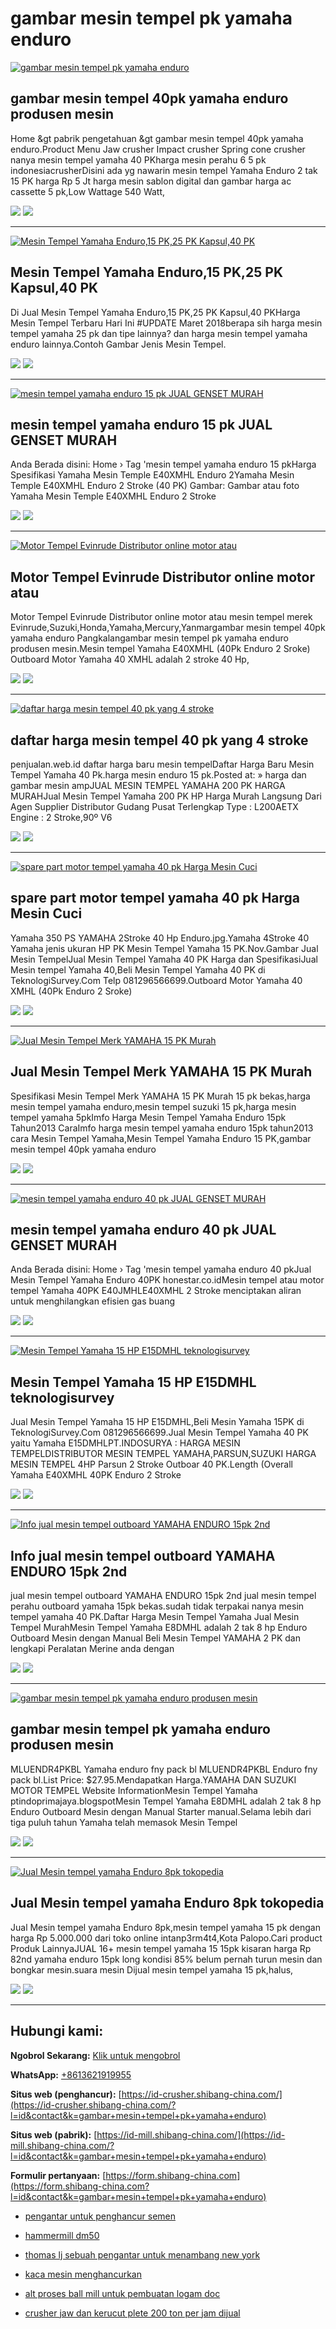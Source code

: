 # gambar mesin tempel pk yamaha enduro

<a href="https://swt.shibang-china.com/?l=id&img&k=gambar+mesin+tempel+pk+yamaha+enduro" target="_blank">![gambar mesin tempel pk yamaha enduro](http://static.shibang-china.com/all-800x300/1360.jpg)</a>

## gambar mesin tempel 40pk yamaha enduro produsen mesin
Home &gt pabrik pengetahuan &gt gambar mesin tempel 40pk yamaha enduro.Product Menu Jaw crusher Impact crusher Spring cone crusher nanya mesin tempel yamaha 40 PKharga mesin perahu 6 5 pk indonesiacrusherDisini ada yg nawarin mesin tempel Yamaha Enduro 2 tak 15 PK harga Rp 5 Jt harga mesin sablon digital dan gambar harga ac cassette 5 pk,Low Wattage 540 Watt,


<a href="https://whatsapp.shibangsoft.com/WhatsApp.php" target="_blank" title="WhatsApp">![](http://static.shibang-china.com/icon/whatsapp.png)</a> <a href="https://swt.shibang-china.com/?l=id&icon&k=gambar+mesin+tempel+pk+yamaha+enduro" target="_blank">![](http://static.shibang-china.com/icon/chat-id.png)</a>

---

<a href="https://swt.shibang-china.com/?l=id&img&k=gambar+mesin+tempel+pk+yamaha+enduro" target="_blank">![Mesin Tempel Yamaha Enduro,15 PK,25 PK Kapsul,40 PK](http://static.shibang-china.com/all-800x300/17.jpg)</a>

## Mesin Tempel Yamaha Enduro,15 PK,25 PK Kapsul,40 PK
Di Jual Mesin Tempel Yamaha Enduro,15 PK,25 PK Kapsul,40 PKHarga Mesin Tempel Terbaru Hari Ini #UPDATE Maret 2018berapa sih harga mesin tempel yamaha 25 pk dan tipe lainnya? dan harga mesin tempel yamaha enduro lainnya.Contoh Gambar Jenis Mesin Tempel.


<a href="https://whatsapp.shibangsoft.com/WhatsApp.php" target="_blank" title="WhatsApp">![](http://static.shibang-china.com/icon/whatsapp.png)</a> <a href="https://swt.shibang-china.com/?l=id&icon&k=gambar+mesin+tempel+pk+yamaha+enduro" target="_blank">![](http://static.shibang-china.com/icon/chat-id.png)</a>

---

<a href="https://swt.shibang-china.com/?l=id&img&k=gambar+mesin+tempel+pk+yamaha+enduro" target="_blank">![mesin tempel yamaha enduro 15 pk JUAL GENSET MURAH](http://static.shibang-china.com/all-800x300/688.jpg)</a>

## mesin tempel yamaha enduro 15 pk JUAL GENSET MURAH
Anda Berada disini: Home › Tag 'mesin tempel yamaha enduro 15 pkHarga Spesifikasi Yamaha Mesin Temple E40XMHL Enduro 2Yamaha Mesin Temple E40XMHL Enduro 2 Stroke (40 PK) Gambar: Gambar atau foto Yamaha Mesin Temple E40XMHL Enduro 2 Stroke


<a href="https://whatsapp.shibangsoft.com/WhatsApp.php" target="_blank" title="WhatsApp">![](http://static.shibang-china.com/icon/whatsapp.png)</a> <a href="https://swt.shibang-china.com/?l=id&icon&k=gambar+mesin+tempel+pk+yamaha+enduro" target="_blank">![](http://static.shibang-china.com/icon/chat-id.png)</a>

---

<a href="https://swt.shibang-china.com/?l=id&img&k=gambar+mesin+tempel+pk+yamaha+enduro" target="_blank">![Motor Tempel Evinrude Distributor online motor atau](http://static.shibang-china.com/all-800x300/1372.jpg)</a>

## Motor Tempel Evinrude Distributor online motor atau
Motor Tempel Evinrude Distributor online motor atau mesin tempel merek Evinrude,Suzuki,Honda,Yamaha,Mercury,Yanmargambar mesin tempel 40pk yamaha enduro Pangkalangambar mesin tempel pk yamaha enduro produsen mesin.Mesin tempel Yamaha E40XMHL (40Pk Enduro 2 Sroke) Outboard Motor Yamaha 40 XMHL adalah 2 stroke 40 Hp,


<a href="https://whatsapp.shibangsoft.com/WhatsApp.php" target="_blank" title="WhatsApp">![](http://static.shibang-china.com/icon/whatsapp.png)</a> <a href="https://swt.shibang-china.com/?l=id&icon&k=gambar+mesin+tempel+pk+yamaha+enduro" target="_blank">![](http://static.shibang-china.com/icon/chat-id.png)</a>

---

<a href="https://swt.shibang-china.com/?l=id&img&k=gambar+mesin+tempel+pk+yamaha+enduro" target="_blank">![daftar harga mesin tempel 40 pk yang 4 stroke](http://static.shibang-china.com/all-800x300/915.jpg)</a>

## daftar harga mesin tempel 40 pk yang 4 stroke
penjualan.web.id daftar harga baru mesin tempelDaftar Harga Baru Mesin Tempel Yamaha 40 Pk.harga mesin enduro 15 pk.Posted at: » harga dan gambar mesin ampJUAL MESIN TEMPEL YAMAHA 200 PK HARGA MURAHJual Mesin Tempel Yamaha 200 PK HP Harga Murah Langsung Dari Agen Supplier Distributor Gudang Pusat Terlengkap Type : L200AETX Engine : 2 Stroke,90º V6


<a href="https://whatsapp.shibangsoft.com/WhatsApp.php" target="_blank" title="WhatsApp">![](http://static.shibang-china.com/icon/whatsapp.png)</a> <a href="https://swt.shibang-china.com/?l=id&icon&k=gambar+mesin+tempel+pk+yamaha+enduro" target="_blank">![](http://static.shibang-china.com/icon/chat-id.png)</a>

---

<a href="https://swt.shibang-china.com/?l=id&img&k=gambar+mesin+tempel+pk+yamaha+enduro" target="_blank">![spare part motor tempel yamaha 40 pk Harga Mesin Cuci](http://static.shibang-china.com/all-800x300/700.jpg)</a>

## spare part motor tempel yamaha 40 pk Harga Mesin Cuci
Yamaha 350 PS YAMAHA 2Stroke 40 Hp Enduro.jpg.Yamaha 4Stroke 40 Yamaha jenis ukuran HP PK Mesin Tempel Yamaha 15 PK.Nov.Gambar Jual Mesin TempelJual Mesin Tempel Yamaha 40 PK Harga dan SpesifikasiJual Mesin tempel Yamaha 40,Beli Mesin Tempel Yamaha 40 PK di TeknologiSurvey.Com Telp 081296566699.Outboard Motor Yamaha 40 XMHL (40Pk Enduro 2 Sroke)


<a href="https://whatsapp.shibangsoft.com/WhatsApp.php" target="_blank" title="WhatsApp">![](http://static.shibang-china.com/icon/whatsapp.png)</a> <a href="https://swt.shibang-china.com/?l=id&icon&k=gambar+mesin+tempel+pk+yamaha+enduro" target="_blank">![](http://static.shibang-china.com/icon/chat-id.png)</a>

---

<a href="https://swt.shibang-china.com/?l=id&img&k=gambar+mesin+tempel+pk+yamaha+enduro" target="_blank">![Jual Mesin Tempel Merk YAMAHA 15 PK Murah](http://static.shibang-china.com/all-800x300/1338.jpg)</a>

## Jual Mesin Tempel Merk YAMAHA 15 PK Murah
Spesifikasi Mesin Tempel Merk YAMAHA 15 PK Murah 15 pk bekas,harga mesin tempel yamaha enduro,mesin tempel suzuki 15 pk,harga mesin tempel yamaha 5pkImfo Harga Mesin Tempel Yamaha Enduro 15pk Tahun2013 CaraImfo harga mesin tempel yamaha enduro 15pk tahun2013 cara Mesin Tempel Yamaha,Mesin Tempel Yamaha Enduro 15 PK,gambar mesin tempel 40pk yamaha enduro


<a href="https://whatsapp.shibangsoft.com/WhatsApp.php" target="_blank" title="WhatsApp">![](http://static.shibang-china.com/icon/whatsapp.png)</a> <a href="https://swt.shibang-china.com/?l=id&icon&k=gambar+mesin+tempel+pk+yamaha+enduro" target="_blank">![](http://static.shibang-china.com/icon/chat-id.png)</a>

---

<a href="https://swt.shibang-china.com/?l=id&img&k=gambar+mesin+tempel+pk+yamaha+enduro" target="_blank">![mesin tempel yamaha enduro 40 pk JUAL GENSET MURAH](http://static.shibang-china.com/all-800x300/781.jpg)</a>

## mesin tempel yamaha enduro 40 pk JUAL GENSET MURAH
Anda Berada disini: Home › Tag 'mesin tempel yamaha enduro 40 pkJual Mesin Tempel Yamaha Enduro 40PK honestar.co.idMesin tempel atau motor tempel Yamaha 40PK E40JMHLE40XMHL 2 Stroke menciptakan aliran untuk menghilangkan efisien gas buang


<a href="https://whatsapp.shibangsoft.com/WhatsApp.php" target="_blank" title="WhatsApp">![](http://static.shibang-china.com/icon/whatsapp.png)</a> <a href="https://swt.shibang-china.com/?l=id&icon&k=gambar+mesin+tempel+pk+yamaha+enduro" target="_blank">![](http://static.shibang-china.com/icon/chat-id.png)</a>

---

<a href="https://swt.shibang-china.com/?l=id&img&k=gambar+mesin+tempel+pk+yamaha+enduro" target="_blank">![Mesin Tempel Yamaha 15 HP E15DMHL teknologisurvey](http://static.shibang-china.com/all-800x300/444.jpg)</a>

## Mesin Tempel Yamaha 15 HP E15DMHL teknologisurvey
Jual Mesin Tempel Yamaha 15 HP E15DMHL,Beli Mesin Yamaha 15PK di TeknologiSurvey.Com 081296566699.Jual Mesin Tempel Yamaha 40 PK yaitu Yamaha E15DMHLPT.INDOSURYA : HARGA MESIN TEMPELDISTRIBUTOR MESIN TEMPEL YAMAHA,PARSUN,SUZUKI HARGA MESIN TEMPEL 4HP Parsun 2 Stroke Outboar 40 PK.Length (Overall Yamaha E40XMHL 40PK Enduro 2 Stroke


<a href="https://whatsapp.shibangsoft.com/WhatsApp.php" target="_blank" title="WhatsApp">![](http://static.shibang-china.com/icon/whatsapp.png)</a> <a href="https://swt.shibang-china.com/?l=id&icon&k=gambar+mesin+tempel+pk+yamaha+enduro" target="_blank">![](http://static.shibang-china.com/icon/chat-id.png)</a>

---

<a href="https://swt.shibang-china.com/?l=id&img&k=gambar+mesin+tempel+pk+yamaha+enduro" target="_blank">![Info jual mesin tempel outboard YAMAHA ENDURO 15pk 2nd](http://static.shibang-china.com/all-800x300/321.jpg)</a>

## Info jual mesin tempel outboard YAMAHA ENDURO 15pk 2nd
jual mesin tempel outboard YAMAHA ENDURO 15pk 2nd jual mesin tempel perahu outboard yamaha 15pk bekas.sudah tidak terpakai nanya mesin tempel yamaha 40 PK.Daftar Harga Mesin Tempel Yamaha Jual Mesin Tempel MurahMesin Tempel Yamaha E8DMHL adalah 2 tak 8 hp Enduro Outboard Mesin dengan Manual Beli Mesin Tempel YAMAHA 2 PK dan lengkapi Peralatan Merine anda dengan


<a href="https://whatsapp.shibangsoft.com/WhatsApp.php" target="_blank" title="WhatsApp">![](http://static.shibang-china.com/icon/whatsapp.png)</a> <a href="https://swt.shibang-china.com/?l=id&icon&k=gambar+mesin+tempel+pk+yamaha+enduro" target="_blank">![](http://static.shibang-china.com/icon/chat-id.png)</a>

---

<a href="https://swt.shibang-china.com/?l=id&img&k=gambar+mesin+tempel+pk+yamaha+enduro" target="_blank">![gambar mesin tempel pk yamaha enduro produsen mesin](http://static.shibang-china.com/all-800x300/743.jpg)</a>

## gambar mesin tempel pk yamaha enduro produsen mesin
MLUENDR4PKBL Yamaha enduro fny pack bl MLUENDR4PKBL Enduro fny pack bl.List Price: $27.95.Mendapatkan Harga.YAMAHA DAN SUZUKI MOTOR TEMPEL Website InformationMesin Tempel Yamaha ptindoprimajaya.blogspotMesin Tempel Yamaha E8DMHL adalah 2 tak 8 hp Enduro Outboard Mesin dengan Manual Starter manual.Selama lebih dari tiga puluh tahun Yamaha telah memasok Mesin Tempel


<a href="https://whatsapp.shibangsoft.com/WhatsApp.php" target="_blank" title="WhatsApp">![](http://static.shibang-china.com/icon/whatsapp.png)</a> <a href="https://swt.shibang-china.com/?l=id&icon&k=gambar+mesin+tempel+pk+yamaha+enduro" target="_blank">![](http://static.shibang-china.com/icon/chat-id.png)</a>

---

<a href="https://swt.shibang-china.com/?l=id&img&k=gambar+mesin+tempel+pk+yamaha+enduro" target="_blank">![Jual Mesin tempel yamaha Enduro 8pk tokopedia](http://static.shibang-china.com/all-800x300/739.jpg)</a>

## Jual Mesin tempel yamaha Enduro 8pk tokopedia
Jual Mesin tempel yamaha Enduro 8pk,mesin tempel yamaha 15 pk dengan harga Rp 5.000.000 dari toko online intanp3rm4t4,Kota Palopo.Cari product Produk LainnyaJUAL 16+ mesin tempel yamaha 15 15pk kisaran harga Rp 82nd yamaha enduro 15pk long kondisi 85% belum pernah turun mesin dan bongkar mesin.suara mesin Dijual mesin tempel yamaha 15 pk,halus,


<a href="https://whatsapp.shibangsoft.com/WhatsApp.php" target="_blank" title="WhatsApp">![](http://static.shibang-china.com/icon/whatsapp.png)</a> <a href="https://swt.shibang-china.com/?l=id&icon&k=gambar+mesin+tempel+pk+yamaha+enduro" target="_blank">![](http://static.shibang-china.com/icon/chat-id.png)</a>

---
## Hubungi kami:

**Ngobrol Sekarang:** [Klik untuk mengobrol](https://swt.shibang-china.com?l=id&contact&k=gambar+mesin+tempel+pk+yamaha+enduro)

**WhatsApp:**  [+8613621919955](https://whatsapp.shibangsoft.com/WhatsApp.php)

**Situs web (penghancur):** [https://id-crusher.shibang-china.com/](https://id-crusher.shibang-china.com/?l=id&contact&k=gambar+mesin+tempel+pk+yamaha+enduro)

**Situs web (pabrik):** [https://id-mill.shibang-china.com/](https://id-mill.shibang-china.com/?l=id&contact&k=gambar+mesin+tempel+pk+yamaha+enduro)

**Formulir pertanyaan:** [https://form.shibang-china.com](https://form.shibang-china.com?l=id&contact&k=gambar+mesin+tempel+pk+yamaha+enduro)

* [pengantar untuk penghancur semen](../27/pengantar%20untuk%20penghancur%20semen.md)

* [hammermill dm50](../29/hammermill%20dm50.md)

* [thomas lj sebuah pengantar untuk menambang new york](../16/thomas%20lj%20sebuah%20pengantar%20untuk%20menambang%20new%20york.md)

* [kaca mesin menghancurkan](../21/kaca%20mesin%20menghancurkan.md)

* [alt proses ball mill untuk pembuatan logam doc](../24/alt%20proses%20ball%20mill%20untuk%20pembuatan%20logam%20doc.md)

* [crusher jaw dan kerucut plete 200 ton per jam dijual](../20/crusher%20jaw%20dan%20kerucut%20plete%20200%20ton%20per%20jam%20dijual.md)
